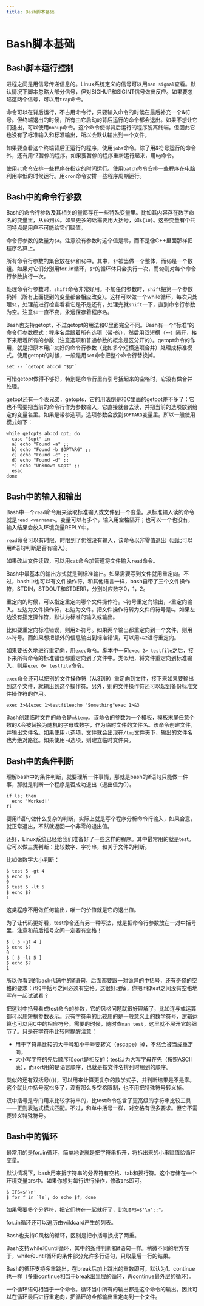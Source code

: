 ```yaml
---
title: Bash脚本基础
---
```


# Bash脚本基础

## Bash脚本运行控制

进程之间是用信号传递信息的。Linux系统定义的信号可以用`man signal`查看。默认情况下脚本忽略大部分信号，但对SIGHUP和SIGINT信号做出反应。如果要忽略这两个信号，可以用`trap`命令。

命令可以在背后运行，不占用命令行，只要输入命令的时候在最后补充一个&符号。但终端退出的时候，所有由它启动的背后运行的命令都会退出。如果不想让它们退出，可以使用`nohup`命令。这个命令使得背后运行的程序脱离终端。但因此它也没有了标准输入和标准输出，所以会默认输出到一个文件。

如果要查看这个终端背后正运行的程序，使用`jobs`命令。除了用&符号运行的命令外，还有用^Z暂停的程序。如果要暂停的程序重新运行起来，用`bg`命令。

使用`at`命令安排一些程序在指定的时间运行。使用`batch`命令安排一些程序在电脑利用率低的时候运行。用`cron`命令安排一些程序周期运行。

## Bash中的命令行参数

Bash的命令行参数及其相关的量都存在一些特殊变量里。比如其内容存在数字命名的变量里，从`$0`到`$9`。如果更多的话需要用大括号，如`${10}`。这些变量有个共同特点是用户不可能给它们赋值。

命令行参数的数量为`$#`。注意没有参数时这个值是零，而不是像C++里面那样把程序名算上。

所有命令行参数的集合放在`$*`和`$@`中。其中，`$*`被当做一个整体，而`$@`是一个数组。如果对它们分别用for..in循环，`$*`的循环体只会执行一次，而`$@`则对每个命令行参数执行一次。

处理命令行参数时，`shift`命令非常好用。不加任何参数时，`shift`把第一个参数扔掉（所有上面提到的变量都会相应改变）。这样可以做一个while循环，每次只处理`$1`，处理前进行检查看看它是不是还有，处理完就`shift`一下，直到命令行参数为空。注意`$0`一直不变，永远保存着程序名。

Bash也支持getopt，不过getopt的用法和C里面完全不同。Bash有一个“标准”的命令行参数模式：程序名后跟着所有选项（带-的），然后用双短横（--）隔开，接下来跟着所有的参数（注意选项和普通参数的概念是区分开的）。getopt命令的作用，就是把原本用户友好的命令行参数（比如多个短横选项合并）处理成标准模式。使用getopt的时候，一般是用`set`命令把整个命令行替换掉。

```shell
set -- `getopt ab:cd "$@"`
```

可惜getopt做得不够好，特别是命令行里有引号括起来的空格时，它没有做合并处理。

getopt还有一个表兄弟，getopts，它的用法倒是和C里面的getopt差不多了：它也不需要把当前的命令行作为参数输入，它直接就会去读，并把当前的选项放到给定的变量名里。如果是带参选项，选项参数会放到`$OPTARG`变量里。所以一般使用模式如下：

```shell
while getopts ab:cd opt; do
  case "$opt" in
  a) echo "Found -a" ;;
  b) echo "Found -b $OPTARG" ;;
  c) echo "Found -c" ;;
  d) echo "Found -d" ;;
  *) echo "Unknown $opt" ;;
  esac
done
```

## Bash中的输入和输出

Bash中一个`read`命令用来读取标准输入或文件到一个变量。从标准输入读的命令就是`read <varname>`。变量可以有多个，输入用空格隔开；也可以一个也没有，输入结果会放入环境变量REPLY中。

`read`命令可以有时限，时限到了仍然没有输入，该命令以非零值退出（因此可以用if语句判断是否有输入）。

如果改从文件读取，可以用`cat`命令加管道将文件输入`read`命令。

Bash中最基本的输出方式就是到标准输出。如果需要写到文件就用重定向。不过，bash中也可以有文件操作符。和其他语言一样，bash自带了三个文件操作符，STDIN，STDOUT和STDERR，分别对应数字0，1，2。

重定向的时候，可以指定重定向哪个文件操作符。`>`符号重定向输出，`<`重定向输入。左边为文件操作符，右边为文件。把文件操作符转为文件的符号是`&`。如果左边没有指定操作符，默认为标准的输入或输出。

比如要重定向标准错误，则用`2>`符号。如果两个输出都重定向到一个文件，则用`&>`符号。而如果想把额外的信息输出到标准错误，可以用`>&2`进行重定向。

如果要长久地进行重定向，用`exec`命令。脚本中一句`exec 2> testfile`之后，接下来所有命令的标准错误都重定向到了文件中。类似地，将文件重定向到标准输入，则用`exec 0< testfile`命令。

`exec`命令还可以把别的文件操作符（从3到9）重定向到文件，接下来如果要输出到这个文件，就输出到这个操作符。另外，别的文件操作符还可以起到备份标准文件操作符的作用。

```
exec 3>&1exec 1>testfileecho "Something"exec 1>&3
```

Bash创建临时文件的命令是`mktemp`。该命令的参数为一个模板，模板末尾任意个数的X会被替换为随机的字母或数字，作为临时文件的文件名。该命令创建文件，并输出文件名。如果使用`-t`选项，文件就会出现在`/tmp`文件夹下，输出的文件名也为绝对路径。如果使用`-d`选项，则建立临时文件夹。

## Bash中的条件判断

理解bash中的条件判断，就要理解一件事情，那就是bash的if语句只能做一件事，那就是判断一个程序是否成功退出（退出值为0）。

```Shell
if ls; then
  echo 'Worked!'
fi
```

要用if语句做什么复杂的判断，实际上就是写个程序分析命令行输入，如果合意，就正常退出，不然就返回一个非零的退出值。

还好，Linux系统已经给我们准备好了一些这样的程序。其中最常用的就是test。它可以做三类判断：比较数字、字符串，和关于文件的判断。

比如做数字大小判断：

```shell
$ test 5 -gt 4
$ echo $?
0
$ test 5 -lt 5
$ echo $?
1
```

这类程序不用做任何输出，唯一的价值就是它的退出值。

为了让代码更好看，test命令还有另一种写法，就是把命令行参数放在一对中括号里，注意和前后括号之间一定要有空格！

```shell
$ [ 5 -gt 4 ]
$ echo $?
0
$ [ 5 -lt 5 ]
$ echo $?
1
```

所以你看到的bash代码中的if语句，后面都要跟一对诡异的中括号，还有奇怪的空格的要求：if和中括号之间必须有空格。这很好理解，你把if和test之间没有空格地写在一起试试看？

把这对中括号看成test命令的参数，它的风格问题就很好理解了，比如连与或运算都可以用短横参数表示。只有字符串的比较用的是一般意义上的数学符号，逻辑运算也可以用C中的相应符号。需要的时候，随时查`man test`，这里就不展开它的细节了。只是在字符串比较时提醒注意：

* 用于字符串比较的大于号和小于号要转义（escape）掉，不然会被当成重定向。
* 大小写字符的先后顺序和sort是相反的：test认为大写字母在先（按照ASCII表），而sort用的是语言顺序，也就是按文件名排列时用到的顺序。

类似的还有双括号(())，可以用来计算更复杂的数学式子，并判断结果是不是零。这个就比中括号宽松多了，没有那么多空格限制，也不用把特殊符号转义掉。

双中括号是专门用来比较字符串的，比test命令包含了更高级的字符串比较工具——正则表达式模式匹配。不过，和单中括号一样，对空格有很多要求。但它不需要转义特殊符号。

## Bash中的循环

最常用的是for..in循环，简单地说就是把字符串拆开，将拆出来的小串赋值给循环变量。

默认情况下，bash用来拆字符串的分界符有空格、tab和换行符。这个存储在一个环境变量`IFS`中。如果你想对每行进行操作，修改`IFS`即可。

```shell
$ IFS=$'\n'
$ for f in `ls`; do echo $f; done
```

如果需要多个分界符，把它们拼在一起就好了，比如`IFS=$'\n':;"`。

for..in循环还可以遍历由wildcard产生的列表。

Bash也支持C风格的循环，区别是把小括号换成了两重。

Bash支持while和until循环，其中的条件判断和if语句一样。稍微不同的地方在于，while和until循环的条件部分允许多行语句，只取最后一行的结果。

Bash的循环支持多重跳出，在break后加上跳出的重数即可。默认为1。continue也一样（多重continue相当于break出里层的循环，再continue最外层的循环）。

一个循环语句相当于一个命令。循环当中所有的输出都是这个命令的输出。因此可以在循环最后进行重定向，把循环的全部输出重定向到一个文件。